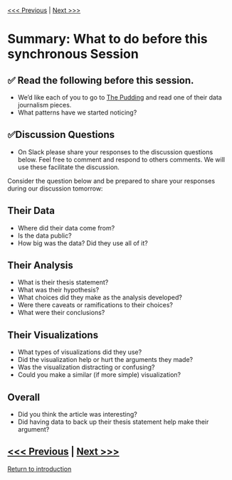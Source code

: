[<<< Previous](types.md) | [Next >>>](continue.md)  

# Summary: **What to do before this synchronous Session**

## :white_check_mark: **Read the following before this session.**
* We’d like each of you to go to [The Pudding](https://pudding.cool/) and read one of their data journalism pieces. 
* What patterns have we started noticing? 

  
## :white_check_mark:Discussion Questions
* On Slack please share your responses to the discussion questions below. Feel free to comment and respond to others comments. We will use these facilitate the discussion.

Consider the question below and be prepared to share your responses during our discussion tomorrow:
## Their Data
* Where did their data come from?
* Is the data public?
* How big was the data? Did they use all of it?

## Their Analysis
* What is their thesis statement?
* What was their hypothesis?
* What choices did they make as the analysis developed?
* Were there caveats or ramifications to their choices?
* What were their conclusions?

## Their Visualizations
* What types of visualizations did they use?
* Did the visualization help or hurt the arguments they made?
* Was the visualization distracting or confusing?
* Could you make a similar (if more simple) visualization?

## Overall 
* Did you think the article was interesting? 
* Did having data to back up their thesis statement help make their argument?


[<<< Previous](types.md) | [Next >>>](continue.md)  
-----
[Return to introduction](https://github.com/SouthernMethodistUniversity/data)
